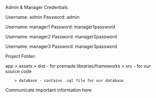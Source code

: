 Admin & Manager Credentials

Username: admin
Password: admin

Username: manager1
Password: manager1password

Username: manager2
Password: manager2password

Username: manager3
Password: manager3password

Project Folder:

app     >   assets  > dist - for premade libraries/frameworks
                    > src - for our source code
        
        > database - contains .sql file for our database


Communicate important information here
